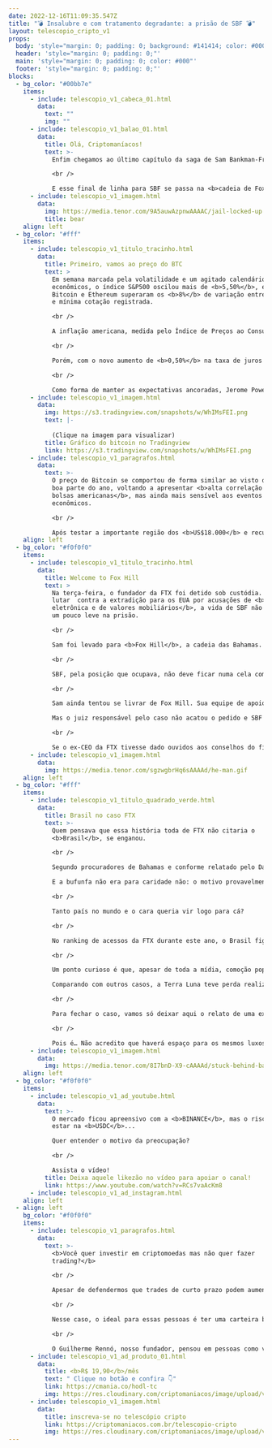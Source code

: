 ```yaml
---
date: 2022-12-16T11:09:35.547Z
title: "💣 Insalubre e com tratamento degradante: a prisão de SBF 💣"
layout: telescopio_cripto_v1
props:
  body: 'style="margin: 0; padding: 0; background: #141414; color: #000"'
  header: 'style="margin: 0; padding: 0;"'
  main: 'style="margin: 0; padding: 0; color: #000"'
  footer: 'style="margin: 0; padding: 0;"'
blocks:
  - bg_color: "#00bb7e"
    items:
      - include: telescopio_v1_cabeca_01.html
        data:
          text: ""
          img: ""
      - include: telescopio_v1_balao_01.html
        data:
          title: Olá, Criptomaníacos!
          text: >-
            Enfim chegamos ao último capítulo da saga de Sam Bankman-Fried.

            <br />

            E esse final de linha para SBF se passa na <b>cadeia de Fox Hill</b>, nas Bahamas. Vamos conferir tudo o que rolou?
      - include: telescopio_v1_imagem.html
        data:
          img: https://media.tenor.com/9A5auwAzpnwAAAAC/jail-locked-up.gif
          title: bear
    align: left
  - bg_color: "#fff"
    items:
      - include: telescopio_v1_titulo_tracinho.html
        data:
          title: Primeiro, vamos ao preço do BTC
          text: >
            Em semana marcada pela volatilidade e um agitado calendário de dados
            econômicos, o índice S&P500 oscilou mais de <b>5,50%</b>, enquanto
            Bitcoin e Ethereum superaram os <b>8%</b> de variação entre a máxima
            e mínima cotação registrada.

            <br />

            A inflação americana, medida pelo Índice de Preços ao Consumidor (IPC), veio <b>abaixo do esperado</b> e recuou pelo sexto mês consecutivo, levando otimismo aos investidores e a expectativa de que o FED pudesse dar sinais de "trégua" no aperto monetário.

            <br />

            Porém, com o novo aumento de <b>0,50%</b> na taxa de juros na quarta-feira, somado à sinalização de que o movimento ainda deve continuar, grande parte dos ganhos vistos durante a semana acabaram sendo revertidos.

            <br />

            Como forma de manter as expectativas ancoradas, Jerome Powell tem reafirmado constantemente em seus comunicados que as <b>taxas permanecerão elevadas</b> pelo período que for necessário, e novos estímulos econômicos não devem ser vistos tão cedo.
      - include: telescopio_v1_imagem.html
        data:
          img: https://s3.tradingview.com/snapshots/w/WhIMsFEI.png
          text: |-
            
            (Clique na imagem para visualizar)
          title: Gráfico do bitcoin no Tradingview
          link: https://s3.tradingview.com/snapshots/w/WhIMsFEI.png
      - include: telescopio_v1_paragrafos.html
        data:
          text: >-
            O preço do Bitcoin se comportou de forma similar ao visto durante
            boa parte do ano, voltando a apresentar <b>alta correlação com as
            bolsas americanas</b>, mas ainda mais sensível aos eventos
            econômicos.

            <br />

            Após testar a importante região dos <b>US$18.000</b> e recuar mais de <b>6%</b> em menos de 48 horas, essa faixa de preços se reforça como a principal resistência, que ainda precisa ser superada para o retorno de uma tendência de alta.
    align: left
  - bg_color: "#f0f0f0"
    items:
      - include: telescopio_v1_titulo_tracinho.html
        data:
          title: Welcome to Fox Hill
          text: >
            Na terça-feira, o fundador da FTX foi detido sob custódia. Apesar de
            lutar  contra a extradição para os EUA por acusações de <b>fraude
            eletrônica e de valores mobiliários</b>, a vida de SBF não será nem
            um pouco leve na prisão.

            <br />

            Sam foi levado para <b>Fox Hill</b>, a cadeia das Bahamas. Em 2019, essa prisão foi descrita como <b>"não sendo adequada para a humanidade"</b>. Os policiais alegam que os encarcerados recusam a sair da cela por causa da <b>violência</b> do local. E, por incrível que pareça, em um estudo de 2020, 65% dos presos disseram ser mais fácil encontrar <b>drogas</b> dentro da cadeia do que fora dela.

            <br />

            SBF, pela posição que ocupava, não deve ficar numa cela comum. É mais provável que ele seja alocado no centro de detenção da prisão. A situação não deve ser das melhores, mas ao menos o retira de locais sem banheiros, com superlotação e onde a sua integridade física não seria assegurada.

            <br />

            Sam ainda tentou se livrar de Fox Hill. Sua equipe de apoio jurídico sugeriu que ele deveria receber uma fiança de <b>U$250.000</b> e prisão domiciliar. Os motivos seriam por ele ser vegano, estar em  depressão e depender de medicamentos.

            Mas o juiz responsável pelo caso não acatou o pedido e SBF deve ficar preso por lá até <b>8 de fevereiro</b>, que é a data marcada para a sua próxima audiência.

            <br />

            Se o ex-CEO da FTX tivesse dado ouvidos aos conselhos do final do desenho do He-man, que ensinavam que devemos ser bons meninos e não roubar os bitcoins de clientes, nada disso teria acontecido, né?
      - include: telescopio_v1_imagem.html
        data:
          img: https://media.tenor.com/sgzwgbrHq6sAAAAd/he-man.gif
    align: left
  - bg_color: "#fff"
    items:
      - include: telescopio_v1_titulo_quadrado_verde.html
        data:
          title: Brasil no caso FTX
          text: >-
            Quem pensava que essa história toda de FTX não citaria o
            <b>Brasil</b>, se enganou.

            <br />

            Segundo procuradores de Bahamas e conforme relatado pelo Daily Mail News, SBF teria enviado <b>US$ 300 milhões</b> para o nosso país antes da falência da corretora. 

            E a bufunfa não era para caridade não: o motivo provavelmente era para <b>garantir a sua fuga</b>.

            <br />

            Tanto país no mundo e o cara queria vir logo para cá?

            <br />

            No ranking de acessos da FTX durante este ano, o Brasil figurava como o <b>10°</b> país com mais visitas ao site da exchange. Aproximadamente, <b>3%</b> de todo o tráfego da FTX era de brasileiros. Então não sei se aqui era o melhor lugar para uma fuga… O que tem de gente querendo recuperar o dinheiro perdido não é brincadeira!

            <br />

            Um ponto curioso é que, apesar de toda a mídia, comoção popular e impacto no mercado cripto, os valores perdidos pela FTX são bem menores. Estima-se um total de <b>9 bilhões de dólares</b> de perda com a empresa de SBF. 

            Comparando com outros casos, a Terra Luna teve perda realizada de <b>20,5 bilhões</b>. Já o colapso da 3AC e da Celsius causaram uma perda de <b>33 bilhões</b>.

            <br />

            Para fechar o caso, vamos só deixar aqui o relato de uma ex-funcionária da FTX, Danielle Cloud. Ela alegou que a cultura na corretora parecia mais como um culto. O ritmo de trabalho era de segunda a domingo e até mesmo um <b>psiquiatra</b> foi contratado para auxiliar os funcionários. Segundo ela, SBF era idolatrado pelos funcionários e deixava apartamentos luxuosos à disposição deles. E, pasmem, Dani disse que a “melhor maneira de se conseguir um cargo na FTX era <b>prestar-se a ser esposa de um funcionário</b>”.

            <br />

            Pois é… Não acredito que haverá espaço para os mesmos luxos e polêmicas na cadeia de Fox Hill.
      - include: telescopio_v1_imagem.html
        data:
          img: https://media.tenor.com/8I7bnD-X9-cAAAAd/stuck-behind-bar.gif
    align: left
  - bg_color: "#f0f0f0"
    items:
      - include: telescopio_v1_ad_youtube.html
        data:
          text: >-
            O mercado ficou apreensivo com a <b>BINANCE</b>, mas o risco pode
            estar na <b>USDC</b>... 

            Quer entender o motivo da preocupação?

            <br />

            Assista o vídeo!
          title: Deixa aquele likezão no vídeo para apoiar o canal!
          link: https://www.youtube.com/watch?v=RCs7vaAcKm8
      - include: telescopio_v1_ad_instagram.html
    align: left
  - align: left
    bg_color: "#f0f0f0"
    items:
      - include: telescopio_v1_paragrafos.html
        data:
          text: >-
            <b>Você quer investir em criptomoedas mas não quer fazer
            trading?</b>

            <br />

            Apesar de defendermos que trades de curto prazo podem aumentar sua rentabilidade, entendemos que nem todo mundo tem o tempo disponível pra operar.

            <br />

            Nesse caso, o ideal para essas pessoas é ter uma carteira bem fundamentada para o longo prazo, cujo objetivo seja acumular Bitcoins.

            <br />

            O Guilherme Rennó, nosso fundador, pensou em pessoas como você e decidiu criar a Carteira HODL, voltada para quem quer dar o primeiro passo no mercado cripto sem se preocupar em operar todo dia.
      - include: telescopio_v1_ad_produto_01.html
        data:
          title: <b>R$ 19,90</b>/mês
          text: " Clique no botão e confira 👇"
          link: https://cmania.co/hodl-tc
          img: https://res.cloudinary.com/criptomaniacos/image/upload/v1661372975/telescopio/produtos/logo_carteira_hodl_mhzjq6.png
      - include: telescopio_v1_imagem.html
        data:
          title: inscreva-se no telescópio cripto
          link: https://criptomaniacos.com.br/telescopio-cripto
          img: https://res.cloudinary.com/criptomaniacos/image/upload/v1662133224/telescopio/inscreva-se-telescopio.png
---
```

